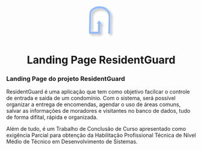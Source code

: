 <p align="center">
<picture>
    <img src="img/logo.svg" alt="residentguard Logo" width="15%"> 
</picture>

<h1 align="center">Landing Page ResidentGuard</h1>

### Landing Page do projeto ResidentGuard

ResidentGuard é uma aplicação que tem como objetivo facilcar o controle de entrada e saída de um condomínio. Com o sistema, será possível organizar a entrega de encomendas, agendar o uso de áreas comuns, salvar as informações de moradores e visitantes no banco de dados, tudo de forma difital, rápida e organizada.

Além de tudo, é um Trabalho de Conclusão de Curso apresentado como exigência Parcial para obtenção da Habilitação Profissional Técnica de Nível Médio de Técnico em Desenvolvimento de Sistemas.